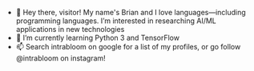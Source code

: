 - 👋 Hey there, visitor! My name's Brian and I love languages—including programming languages. I’m interested in researching AI/ML applications in new technologies
- 🌱 I’m currently learning Python 3 and TensorFlow
- 📫 Search intrabloom on google for a list of my profiles, or go follow @intrabloom on instagram!

<!---
intrabloom/intrabloom is a ✨ special ✨ repository because its `README.md` (this file) appears on your GitHub profile.
You can click the Preview link to take a look at your changes.
--->
